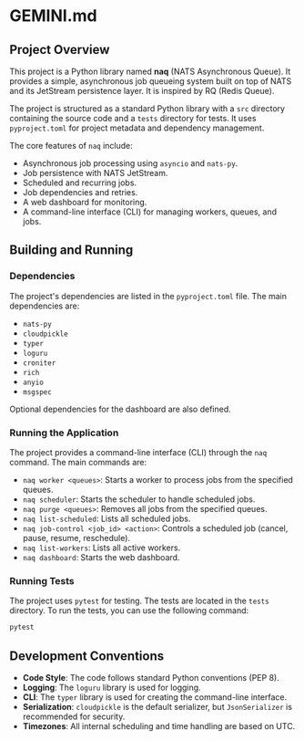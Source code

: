 
# GEMINI.md

## Project Overview

This project is a Python library named **naq** (NATS Asynchronous Queue). It provides a simple, asynchronous job queueing system built on top of NATS and its JetStream persistence layer. It is inspired by RQ (Redis Queue).

The project is structured as a standard Python library with a `src` directory containing the source code and a `tests` directory for tests. It uses `pyproject.toml` for project metadata and dependency management.

The core features of `naq` include:

*   Asynchronous job processing using `asyncio` and `nats-py`.
*   Job persistence with NATS JetStream.
*   Scheduled and recurring jobs.
*   Job dependencies and retries.
*   A web dashboard for monitoring.
*   A command-line interface (CLI) for managing workers, queues, and jobs.

## Building and Running

### Dependencies

The project's dependencies are listed in the `pyproject.toml` file. The main dependencies are:

*   `nats-py`
*   `cloudpickle`
*   `typer`
*   `loguru`
*   `croniter`
*   `rich`
*   `anyio`
*   `msgspec`

Optional dependencies for the dashboard are also defined.

### Running the Application

The project provides a command-line interface (CLI) through the `naq` command. The main commands are:

*   `naq worker <queues>`: Starts a worker to process jobs from the specified queues.
*   `naq scheduler`: Starts the scheduler to handle scheduled jobs.
*   `naq purge <queues>`: Removes all jobs from the specified queues.
*   `naq list-scheduled`: Lists all scheduled jobs.
*   `naq job-control <job_id> <action>`: Controls a scheduled job (cancel, pause, resume, reschedule).
*   `naq list-workers`: Lists all active workers.
*   `naq dashboard`: Starts the web dashboard.

### Running Tests

The project uses `pytest` for testing. The tests are located in the `tests` directory. To run the tests, you can use the following command:

```bash
pytest
```

## Development Conventions

*   **Code Style**: The code follows standard Python conventions (PEP 8).
*   **Logging**: The `loguru` library is used for logging.
*   **CLI**: The `typer` library is used for creating the command-line interface.
*   **Serialization**: `cloudpickle` is the default serializer, but `JsonSerializer` is recommended for security.
*   **Timezones**: All internal scheduling and time handling are based on UTC.
